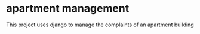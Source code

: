 # apartment management 

This project uses django to manage the complaints of an apartment building
